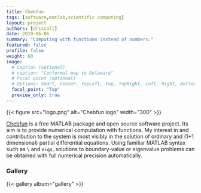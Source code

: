 ```yaml
---
title: Chebfun
tags: [software,matlab,scientific computing]
layout: project
authors: [driscoll]
date: 2019-06-06
summary: "Computing with functions instead of numbers."
featured: false
profile: false
weight: 60
image:
  # Caption (optional)
  # caption: "Conformal map to Delaware"
  # Focal point (optional)
  # Options: Smart, Center, TopLeft, Top, TopRight, Left, Right, BottomLeft, Bottom, BottomRight
  focal_point: "Top"
  preview_only: true
---
```


{{< figure src="logo.png" alt="Chebfun logo" width="300" >}}

[Chebfun](http://www.chebfun.org) is a free MATLAB package and open source software project. Its aim is to provide numerical computation with functions. My interest in and contribution to the system is most visibly in the solution of ordinary and (1+1 dimensional) partial differential equations. Using familiar MATLAB syntax such as `\` and `eigs`, solutions to boundary-value or eigenvalue problems can be obtained with full numerical precision automatically.

### Gallery 

 {{< gallery album="gallery" >}}
